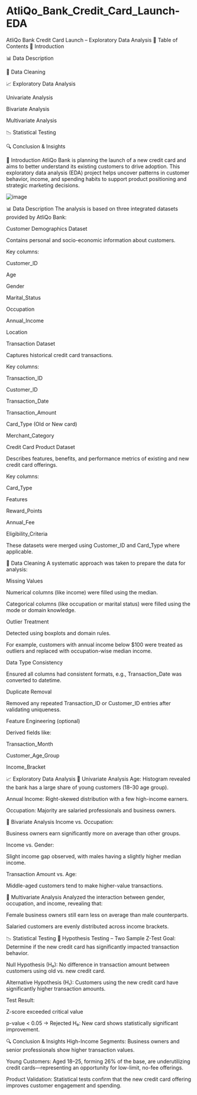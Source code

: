 # AtliQo_Bank_Credit_Card_Launch-EDA

AtliQo Bank Credit Card Launch – Exploratory Data Analysis
📑 Table of Contents
📌 Introduction

📊 Data Description

🧹 Data Cleaning

📈 Exploratory Data Analysis

Univariate Analysis

Bivariate Analysis

Multivariate Analysis

📉 Statistical Testing

🔍 Conclusion & Insights

📌 Introduction
AtliQo Bank is planning the launch of a new credit card and aims to better understand its existing customers to drive adoption. This exploratory data analysis (EDA) project helps uncover patterns in customer behavior, income, and spending habits to support product positioning and strategic marketing decisions.


![image](https://github.com/user-attachments/assets/525b34c1-5d5a-4690-96dd-5658e1c57623)


📊 Data Description
The analysis is based on three integrated datasets provided by AtliQo Bank:

Customer Demographics Dataset

Contains personal and socio-economic information about customers.

Key columns:

Customer_ID

Age

Gender

Marital_Status

Occupation

Annual_Income

Location

Transaction Dataset

Captures historical credit card transactions.

Key columns:

Transaction_ID

Customer_ID

Transaction_Date

Transaction_Amount

Card_Type (Old or New card)

Merchant_Category

Credit Card Product Dataset

Describes features, benefits, and performance metrics of existing and new credit card offerings.

Key columns:

Card_Type

Features

Reward_Points

Annual_Fee

Eligibility_Criteria

These datasets were merged using Customer_ID and Card_Type where applicable.

🧹 Data Cleaning
A systematic approach was taken to prepare the data for analysis:

Missing Values

Numerical columns (like income) were filled using the median.

Categorical columns (like occupation or marital status) were filled using the mode or domain knowledge.

Outlier Treatment

Detected using boxplots and domain rules.

For example, customers with annual income below $100 were treated as outliers and replaced with occupation-wise median income.

Data Type Consistency

Ensured all columns had consistent formats, e.g., Transaction_Date was converted to datetime.

Duplicate Removal

Removed any repeated Transaction_ID or Customer_ID entries after validating uniqueness.

Feature Engineering (optional)

Derived fields like:

Transaction_Month

Customer_Age_Group

Income_Bracket

📈 Exploratory Data Analysis
🔹 Univariate Analysis
Age: Histogram revealed the bank has a large share of young customers (18–30 age group).

Annual Income: Right-skewed distribution with a few high-income earners.

Occupation: Majority are salaried professionals and business owners.

🔸 Bivariate Analysis
Income vs. Occupation:

Business owners earn significantly more on average than other groups.

Income vs. Gender:

Slight income gap observed, with males having a slightly higher median income.

Transaction Amount vs. Age:

Middle-aged customers tend to make higher-value transactions.

🔺 Multivariate Analysis
Analyzed the interaction between gender, occupation, and income, revealing that:

Female business owners still earn less on average than male counterparts.

Salaried customers are evenly distributed across income brackets.

📉 Statistical Testing
🧪 Hypothesis Testing – Two Sample Z-Test
Goal: Determine if the new credit card has significantly impacted transaction behavior.

Null Hypothesis (H₀):
No difference in transaction amount between customers using old vs. new credit card.

Alternative Hypothesis (H₁):
Customers using the new credit card have significantly higher transaction amounts.

Test Result:

Z-score exceeded critical value

p-value < 0.05
→ Rejected H₀: New card shows statistically significant improvement.

🔍 Conclusion & Insights
High-Income Segments: Business owners and senior professionals show higher transaction values.

Young Customers: Aged 18–25, forming 26% of the base, are underutilizing credit cards—representing an opportunity for low-limit, no-fee offerings.

Product Validation: Statistical tests confirm that the new credit card offering improves customer engagement and spending.
